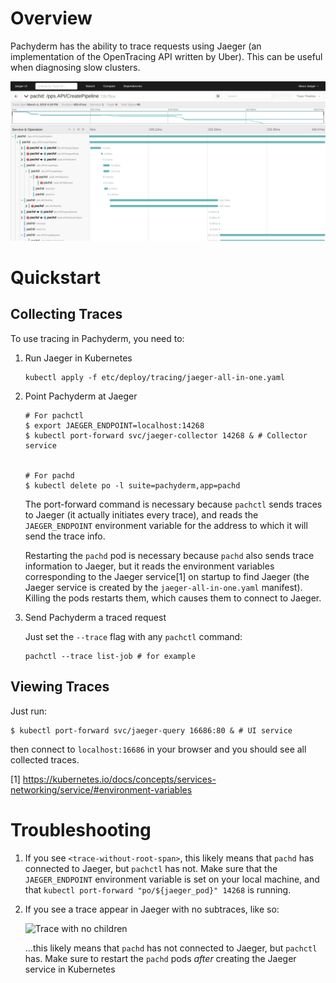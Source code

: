 # Overview

Pachyderm has the ability to trace requests using Jaeger (an implementation of
the OpenTracing API written by Uber). This can be useful when diagnosing slow
clusters.

![Successful Trace](images/healthy.png)

# Quickstart

## Collecting Traces

To use tracing in Pachyderm, you need to:
1. Run Jaeger in Kubernetes

    ```
    kubectl apply -f etc/deploy/tracing/jaeger-all-in-one.yaml
    ```

2. Point Pachyderm at Jaeger

    ```
    # For pachctl
    $ export JAEGER_ENDPOINT=localhost:14268
    $ kubectl port-forward svc/jaeger-collector 14268 & # Collector service


    # For pachd
    $ kubectl delete po -l suite=pachyderm,app=pachd
    ```
    The port-forward command is necessary because `pachctl` sends traces to
    Jaeger (it actually initiates every trace), and reads the `JAEGER_ENDPOINT`
    environment variable for the address to which it will send the trace info.

    Restarting the `pachd` pod is necessary because `pachd` also sends trace
    information to Jaeger, but it reads the environment variables corresponding
    to the Jaeger service[1] on startup to find Jaeger (the Jaeger service is
    created by the `jaeger-all-in-one.yaml` manifest). Killing the pods
    restarts them, which causes them to connect to Jaeger.

3. Send Pachyderm a traced request

    Just set the `--trace` flag with any `pachctl` command:
    ```
    pachctl --trace list-job # for example
    ```

## Viewing Traces
Just run:
```
$ kubectl port-forward svc/jaeger-query 16686:80 & # UI service

```
then connect to `localhost:16686` in your browser and you should see all
collected traces.

[1] https://kubernetes.io/docs/concepts/services-networking/service/#environment-variables

# Troubleshooting

1. If you see `<trace-without-root-span>`, this likely means that `pachd` has
    connected to Jaeger, but `pachctl` has not. Make sure that the
    `JAEGER_ENDPOINT` environment variable is set on your local machine, and
    that `kubectl port-forward "po/${jaeger_pod}" 14268` is running.

2. If you see a trace appear in Jaeger with no subtraces, like so:

    ![Trace with no children](no-traces.png)

    ...this likely means that `pachd` has not connected to Jaeger, but
    `pachctl` has. Make sure to restart the `pachd` pods *after* creating the
    Jaeger service in Kubernetes
